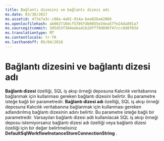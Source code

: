 ```yaml
---
title: Bağlantı dizesini ve bağlantı dizesi adı
ms.date: 03/30/2017
ms.assetid: 473e7a3c-c88a-4a01-914a-bea82ba42866
ms.openlocfilehash: ab063710dcf5705fdb0055e34ea57fe24da891a7
ms.sourcegitcommit: 3d5d33f384eeba41b2dff79d096f47ccc8d8f03d
ms.translationtype: MT
ms.contentlocale: tr-TR
ms.lasthandoff: 05/04/2018
---
```

# <a name="connection-string-and-connection-string-name"></a>Bağlantı dizesini ve bağlantı dizesi adı
**Bağlantı dizesi** özelliği, SQL iş akışı örneği deposuna Kalıcılık veritabanına bağlanmak için kullanması gereken bağlantı dizesini belirtir. Bu parametre isteğe bağlı bir parametredir. **Bağlantı dizesi adı** özelliği, SQL iş akışı örneği deposuna Kalıcılık veritabanına bağlanmak için kullanması gereken adlandırılmış bağlantı dizesinin adını belirtir. Bu parametre isteğe bağlı bir parametredir. Varsayılan bağlantı dizesi adlı kullanılacak SQL iş akışı örneği deposu istemiyorsanız bağlantı dizesi adı özelliği veya bağlantı dizesi özelliği için bir değer belirtmelisiniz **DefaultSqlWorkflowInstanceStoreConnectionString** .
